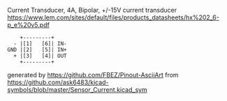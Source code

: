 Current Transducer, 4A, Bipolar, +/-15V
current transducer
https://www.lem.com/sites/default/files/products_datasheets/hx%202_6-p_e%20v5.pdf


	    +---------+
	  - |[1]   [6]| IN-
	GND |[2]   [5]| IN+
	  + |[3]   [4]| OUT
	    +---------+


generated by https://github.com/FBEZ/Pinout-AsciiArt from https://github.com/ask6483/kicad-symbols/blob/master/Sensor_Current.kicad_sym